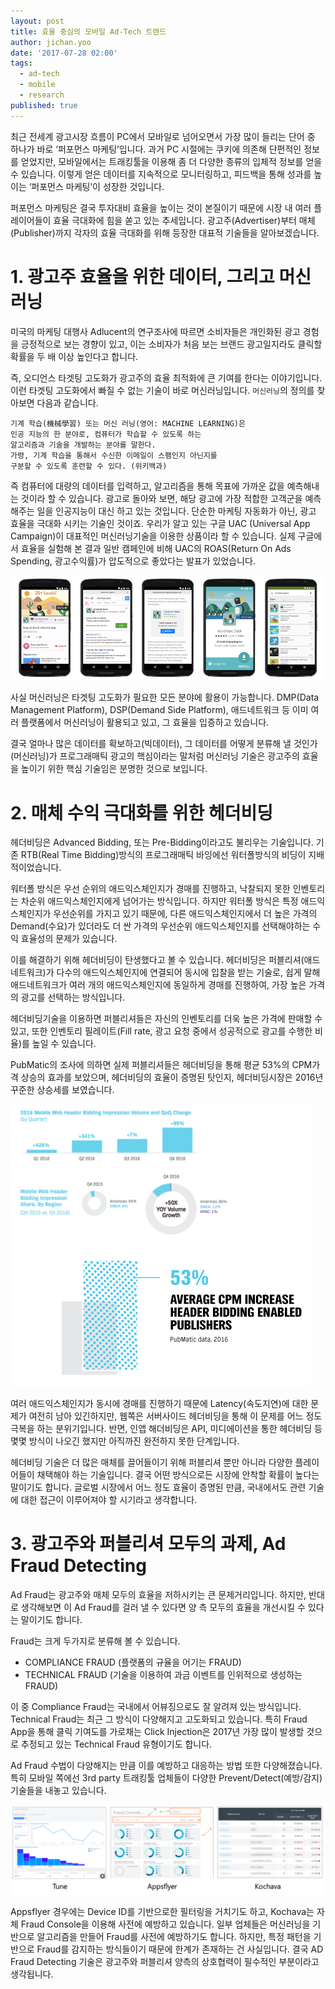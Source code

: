 ```yaml
---
layout: post
title: 효율 중심의 모바일 Ad-Tech 트렌드
author: jichan.yoo
date: '2017-07-28 02:00'
tags:
  - ad-tech
  - mobile
  - research
published: true
---
```


최근 전세계 광고시장 흐름이 PC에서 모바일로 넘어오면서 가장 많이 들리는 단어 중 하나가 바로 ‘퍼포먼스 마케팅’입니다.
과거 PC 시절에는 쿠키에 의존해 단편적인 정보를 얻었지만, 모바일에서는 트래킹툴을 이용해 좀 더 다양한 종류의 입체적 정보를 얻을 수 있습니다.
이렇게 얻은 데이터를 지속적으로 모니터링하고, 피드백을 통해 성과를 높이는 ‘퍼포먼스 마케팅’이 성장한 것입니다.

퍼포먼스 마케팅은 결국 투자대비 효율을 높이는 것이 본질이기 때문에 시장 내 여러 플레이어들이 효율 극대화에 힘을 쏟고 있는 추세입니다.
광고주(Advertiser)부터 매체(Publisher)까지 각자의 효율 극대화를 위해 등장한 대표적 기술들을 알아보겠습니다.


# 1. 광고주 효율을 위한 데이터, 그리고 머신러닝

미국의 마케팅 대행사 Adlucent의 연구조사에 따르면 소비자들은 개인화된 광고 경험을 긍정적으로 보는 경향이 있고,
이는 소비자가 처음 보는 브랜드 광고일지라도 클릭할 확률을 두 배 이상 높인다고 합니다.

즉, 오디언스 타겟팅 고도화가 광고주의 효율 최적화에 큰 기여를 한다는 이야기입니다.
이런 타겟팅 고도화에서 빠질 수 없는 기술이 바로 머신러닝입니다. ```머신러닝```의 정의를 찾아보면 다음과 같습니다.

  ```
  기계 학습(機械學習) 또는 머신 러닝(영어: MACHINE LEARNING)은
  인공 지능의 한 분야로, 컴퓨터가 학습할 수 있도록 하는
  알고리즘과 기술을 개발하는 분야를 말한다.
  가령, 기계 학습을 통해서 수신한 이메일이 스팸인지 아닌지를
  구분할 수 있도록 훈련할 수 있다. (위키백과)
  ```

즉 컴퓨터에 대량의 데이터를 입력하고, 알고리즘을 통해 목표에 가까운 값을 예측해내는 것이라 할 수 있습니다.
광고로 돌아와 보면, 해당 광고에 가장 적합한 고객군을 예측해주는 일을 인공지능이 대신 하고 있는 것입니다.
단순한 마케팅 자동화가 아닌, 광고 효율을 극대화 시키는 기술인 것이죠.
우리가 알고 있는 구글 UAC (Universal App Campaign)이 대표적인 머신러닝기술을 이용한 상품이라 할 수 있습니다.
실제 구글에서 효율을 실험해 본 결과 일반 캠페인에 비해 UAC의 ROAS(Return On Ads Spending, 광고수익률)가 압도적으로 좋았다는 발표가 있었습니다.

![출처: Google](/static/images/49409bab-47f9-4c69-84a1-71386d2aea522017072815.png)

사실 머신러닝은 타겟팅 고도화가 필요한 모든 분야에 활용이 가능합니다.
DMP(Data Management Platform), DSP(Demand Side Platform), 애드네트워크 등 이미 여러 플랫폼에서 머신러닝이 활용되고 있고, 그 효율을 입증하고 있습니다.

결국 얼마나 많은 데이터를 확보하고(빅데이터), 그 데이터를 어떻게 분류해 낼 것인가(머신러닝)가 프로그래매틱 광고의 핵심이라는 말처럼 머신러닝 기술은 광고주의 효율을 높이기 위한 핵심 기술임은 분명한 것으로 보입니다.

# 2. 매체 수익 극대화를 위한 헤더비딩

헤더비딩은 Advanced Bidding, 또는 Pre-Bidding이라고도 불리우는 기술입니다.
기존 RTB(Real Time Bidding)방식의 프로그래매틱 바잉에선 워터폴방식의 비딩이 지배적이었습니다.

워터폴 방식은 우선 순위의 애드익스체인지가 경매를 진행하고, 낙찰되지 못한 인벤토리는 차순위 애드익스체인지에게 넘어가는 방식입니다.
하지만 워터폴 방식은 특정 애드익스체인지가 우선순위를 가지고 있기 때문에, 다른 애드익스체인지에서 더 높은 가격의 Demand(수요)가 있더라도 더 싼 가격의 우선순위 애드익스체인지를 선택해야하는 수익 효율성의 문제가 있습니다.

이를 해결하기 위해 헤더비딩이 탄생했다고 볼 수 있습니다.
헤더비딩은 퍼블리셔(애드네트워크)가 다수의 애드익스체인지에 연결되어 동시에 입찰을 받는 기술로,
쉽게 말해 애드네트워크가 여러 개의 애드익스체인지에 동일하게 경매를 진행하여, 가장 높은 가격의 광고를 선택하는 방식입니다.

헤더비딩기술을 이용하면 퍼블리셔들은 자신의 인벤토리를 더욱 높은 가격에 판매할 수 있고,
또한 인벤토리 필레이트(Fill rate, 광고 요청 중에서 성공적으로 광고를 수행한 비율)를 높일 수 있습니다.

PubMatic의 조사에 의하면 실제 퍼블리셔들은 헤더비딩을 통해 평균 53%의 CPM가격 상승의 효과를 보았으며,
헤더비딩의 효율이 증명된 탓인지, 헤더비딩시장은 2016년 꾸준한 상승세를 보였습니다.

![출처: Pubmatic](/static/images/pubmatic-e1504658987806.png)


여러 애드익스체인지가 동시에 경매를 진행하기 때문에 Latency(속도지연)에 대한 문제가 여전히 남아 있긴하지만,
웹쪽은 서버사이드 헤더비딩을 통해 이 문제를 어느 정도 극복을 하는 분위기입니다.
반면, 인앱 해더비딩은 API, 미디에이션을 통한 헤더비딩 등 몇몇 방식이 나오긴 했지만 아직까진 완전하지 못한 단계입니다.

헤더비딩 기술은 더 많은 매체를 끌어들이기 위해 퍼블리셔 뿐만 아니라 다양한 플레이어들이 채택해야 하는 기술입니다.
결국 어떤 방식으로든 시장에 안착할 확률이 높다는 말이기도 합니다.
글로벌 시장에서 어느 정도 효율이 증명된 만큼, 국내에서도 관련 기술에 대한 접근이 이루어져야 할 시기라고 생각합니다.


# 3. 광고주와 퍼블리셔 모두의 과제, Ad Fraud Detecting

Ad Fraud는 광고주와 매체 모두의 효율을 저하시키는 큰 문제거리입니다.
하지만, 반대로 생각해보면 이 Ad Fraud를 걸러 낼 수 있다면 양 측 모두의 효율을 개선시킬 수 있다는 말이기도 합니다.

Fraud는 크게 두가지로 분류해 볼 수 있습니다.

+ COMPLIANCE FRAUD (플랫폼의 규율을 어기는 FRAUD)
+ TECHNICAL FRAUD (기술을 이용하여 과금 이벤트를 인위적으로 생성하는 FRAUD)

이 중 Compliance Fraud는 국내에서 어뷰징으로도 잘 알려져 있는 방식입니다. Technical Fraud는 최근 그 방식이 다양해지고 고도화되고 있습니다.
특히 Fraud App을 통해 클릭 기여도를 가로채는 Click Injection은 2017년 가장 많이 발생할 것으로 추정되고 있는 Technical Fraud 유형이기도 합니다.

Ad Fraud 수법이 다양해지는 만큼 이를 예방하고 대응하는 방법 또한 다양해졌습니다.
특히 모바일 쪽에선 3rd party 트래킹툴 업체들이 다양한 Prevent/Detect(예방/감지) 기술들을 내놓고 있습니다.

![3rd party의 예방/감지 대응들](/static/images/5856ebc2-36c0-42cf-9081-fc91d5c9ed592017072815.png)

Appsflyer 경우에는 Device ID를 기반으로한 필터링을 거치기도 하고, Kochava는 자체 Fraud Console을 이용해 사전에 예방하고 있습니다.
일부 업체들은 머신러닝을 기반으로 알고리즘을 만들어 Fraud를 사전에 예방하기도 합니다.
하지만, 특정 패턴을 기반으로 Fraud를 감지하는 방식들이기 때문에 한계가 존재하는 건 사실입니다.
결국 AD Fraud Detecting 기술은 광고주와 퍼블리셔 양측의 상호협력이 필수적인 부분이라고 생각됩니다.
